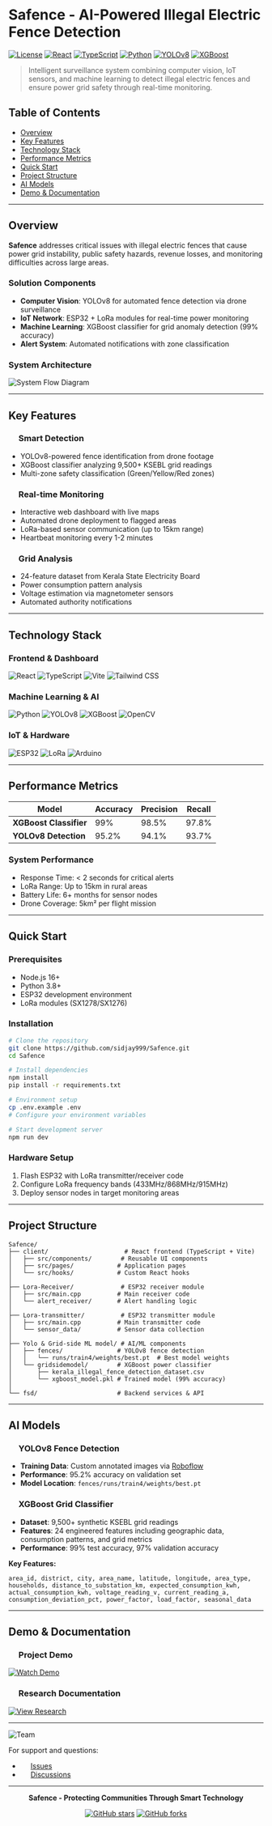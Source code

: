 # Safence - AI-Powered Illegal Electric Fence Detection

[![License](https://img.shields.io/badge/License-MIT-blue.svg)](LICENSE)
[![React](https://img.shields.io/badge/React-18.0+-61DAFB?logo=react)](https://reactjs.org/)
[![TypeScript](https://img.shields.io/badge/TypeScript-4.0+-3178C6?logo=typescript)](https://www.typescriptlang.org/)
[![Python](https://img.shields.io/badge/Python-3.8+-3776AB?logo=python)](https://python.org/)
[![YOLOv8](https://img.shields.io/badge/YOLOv8-Computer%20Vision-FF6B6B)](https://github.com/ultralytics/ultralytics)
[![XGBoost](https://img.shields.io/badge/XGBoost-99%25%20Accuracy-FF6B35)](https://xgboost.readthedocs.io/)

> Intelligent surveillance system combining computer vision, IoT sensors, and machine learning to detect illegal electric fences and ensure power grid safety through real-time monitoring.

## Table of Contents
- [Overview](#overview)
- [Key Features](#key-features)
- [Technology Stack](#technology-stack)
- [Performance Metrics](#performance-metrics)
- [Quick Start](#quick-start)
- [Project Structure](#project-structure)
- [AI Models](#ai-models)
- [Demo & Documentation](#demo--documentation)

---

## Overview

**Safence** addresses critical issues with illegal electric fences that cause power grid instability, public safety hazards, revenue losses, and monitoring difficulties across large areas.

### Solution Components

- **Computer Vision**: YOLOv8 for automated fence detection via drone surveillance
- **IoT Network**: ESP32 + LoRa modules for real-time power monitoring  
- **Machine Learning**: XGBoost classifier for grid anomaly detection (99% accuracy)
- **Alert System**: Automated notifications with zone classification

### System Architecture
![System Flow Diagram](docs/architecture/system-flow-diagram.jpg)

---

## Key Features

### <img src="https://cdn.jsdelivr.net/npm/simple-icons@v9/icons/opencv.svg" width="16" height="16" style="vertical-align: text-bottom;"> Smart Detection
- YOLOv8-powered fence identification from drone footage
- XGBoost classifier analyzing 9,500+ KSEBL grid readings  
- Multi-zone safety classification (Green/Yellow/Red zones)

### <img src="https://cdn.jsdelivr.net/npm/simple-icons@v9/icons/grafana.svg" width="16" height="16" style="vertical-align: text-bottom;"> Real-time Monitoring
- Interactive web dashboard with live maps
- Automated drone deployment to flagged areas
- LoRa-based sensor communication (up to 15km range)
- Heartbeat monitoring every 1-2 minutes

### <img src="https://cdn.jsdelivr.net/npm/simple-icons@v9/icons/lightning.svg" width="16" height="16" style="vertical-align: text-bottom;"> Grid Analysis
- 24-feature dataset from Kerala State Electricity Board
- Power consumption pattern analysis
- Voltage estimation via magnetometer sensors
- Automated authority notifications

---

## Technology Stack

### Frontend & Dashboard
![React](https://img.shields.io/badge/-React-61DAFB?logo=react&logoColor=white)
![TypeScript](https://img.shields.io/badge/-TypeScript-3178C6?logo=typescript&logoColor=white)
![Vite](https://img.shields.io/badge/-Vite-646CFF?logo=vite&logoColor=white)
![Tailwind CSS](https://img.shields.io/badge/-Tailwind%20CSS-38B2AC?logo=tailwind-css&logoColor=white)

### Machine Learning & AI
![Python](https://img.shields.io/badge/-Python-3776AB?logo=python&logoColor=white)
![YOLOv8](https://img.shields.io/badge/-YOLOv8-FF6B6B)
![XGBoost](https://img.shields.io/badge/-XGBoost-FF6B35)
![OpenCV](https://img.shields.io/badge/-OpenCV-5C3EE8?logo=opencv&logoColor=white)

### IoT & Hardware
![ESP32](https://img.shields.io/badge/-ESP32-E7352C)
![LoRa](https://img.shields.io/badge/-LoRa-4CAF50)
![Arduino](https://img.shields.io/badge/-Arduino-00979D?logo=arduino&logoColor=white)

---

## Performance Metrics

| Model | Accuracy | Precision | Recall |
|-------|----------|-----------|--------|
| **XGBoost Classifier** | 99% | 98.5% | 97.8% |
| **YOLOv8 Detection** | 95.2% | 94.1% | 93.7% |

### System Performance
- Response Time: < 2 seconds for critical alerts
- LoRa Range: Up to 15km in rural areas
- Battery Life: 6+ months for sensor nodes
- Drone Coverage: 5km² per flight mission

---

## Quick Start

### Prerequisites
- Node.js 16+
- Python 3.8+
- ESP32 development environment
- LoRa modules (SX1278/SX1276)

### Installation

```bash
# Clone the repository
git clone https://github.com/sidjay999/Safence.git
cd Safence

# Install dependencies
npm install
pip install -r requirements.txt

# Environment setup
cp .env.example .env
# Configure your environment variables

# Start development server
npm run dev
```

### Hardware Setup
1. Flash ESP32 with LoRa transmitter/receiver code
2. Configure LoRa frequency bands (433MHz/868MHz/915MHz)
3. Deploy sensor nodes in target monitoring areas

---

## Project Structure

```
Safence/
├── client/                     # React frontend (TypeScript + Vite)
│   ├── src/components/        # Reusable UI components
│   ├── src/pages/            # Application pages
│   └── src/hooks/            # Custom React hooks
│
├── Lora-Receiver/             # ESP32 receiver module
│   ├── src/main.cpp          # Main receiver code
│   └── alert_receiver/       # Alert handling logic
│
├── Lora-transmitter/          # ESP32 transmitter module  
│   ├── src/main.cpp          # Main transmitter code
│   └── sensor_data/          # Sensor data collection
│
├── Yolo & Grid-side ML model/ # AI/ML components
│   ├── fences/               # YOLOv8 fence detection
│   │   └── runs/train4/weights/best.pt  # Best model weights
│   └── gridsidemodel/        # XGBoost power classifier
│       ├── kerala_illegal_fence_detection_dataset.csv
│       └── xgboost_model.pkl # Trained model (99% accuracy)
│
└── fsd/                      # Backend services & API
```

---

## AI Models

### <img src="https://cdn.jsdelivr.net/npm/simple-icons@v9/icons/yolo.svg" width="16" height="16" style="vertical-align: text-bottom;"> YOLOv8 Fence Detection
- **Training Data**: Custom annotated images via [Roboflow](https://app.roboflow.com/electric-fence/electric-fence-konqs/1)
- **Performance**: 95.2% accuracy on validation set
- **Model Location**: `fences/runs/train4/weights/best.pt`

### <img src="https://cdn.jsdelivr.net/npm/simple-icons@v9/icons/xgboost.svg" width="16" height="16" style="vertical-align: text-bottom;"> XGBoost Grid Classifier
- **Dataset**: 9,500+ synthetic KSEBL grid readings
- **Features**: 24 engineered features including geographic data, consumption patterns, and grid metrics
- **Performance**: 99% test accuracy, 97% validation accuracy

**Key Features:**
```
area_id, district, city, area_name, latitude, longitude, area_type, 
households, distance_to_substation_km, expected_consumption_kwh, 
actual_consumption_kwh, voltage_reading_v, current_reading_a, 
consumption_deviation_pct, power_factor, load_factor, seasonal_data
```

---

## Demo & Documentation

### <img src="https://cdn.jsdelivr.net/npm/simple-icons@v9/icons/youtube.svg" width="16" height="16" style="vertical-align: text-bottom;"> Project Demo
[![Watch Demo](https://img.shields.io/badge/Watch%20Demo-FF0000?logo=youtube&logoColor=white)](https://www.youtube.com/watch?v=7cNsytZVGlw)

### <img src="https://cdn.jsdelivr.net/npm/simple-icons@v9/icons/notion.svg" width="16" height="16" style="vertical-align: text-bottom;"> Research Documentation
[![View Research](https://img.shields.io/badge/View%20Research-6366F1?logo=notion&logoColor=white)](https://app.eraser.io/workspace/XtLtvYNHcFG9V9eLr2KM)

---






![Team](docs/architecture/teamicon.jpg)



For support and questions:
- <img src="https://cdn.jsdelivr.net/npm/simple-icons@v9/icons/github.svg" width="16" height="16" style="vertical-align: text-bottom;"> [Issues](https://github.com/sidjay999/Safence/issues)
- <img src="https://cdn.jsdelivr.net/npm/simple-icons@v9/icons/github.svg" width="16" height="16" style="vertical-align: text-bottom;"> [Discussions](https://github.com/sidjay999/Safence/discussions)

---

<div align="center">

**Safence - Protecting Communities Through Smart Technology**

[![GitHub stars](https://img.shields.io/github/stars/sidjay999/Safence?style=social)](https://github.com/sidjay999/Safence/stargazers)
[![GitHub forks](https://img.shields.io/github/forks/sidjay999/Safence?style=social)](https://github.com/sidjay999/Safence/network/members)

</div>